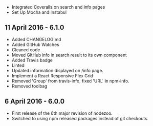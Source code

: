 * Integrated Coveralls on search and info pages
* Set Up Mocha and Instabul

## 11 April 2016 - 6.1.0

* Added CHANGELOG.md
* Added GitHub Watches
* Cleaned code
* Moved GitHub info in search result to its own component
* Added Travis badge
* Linted
* Updated information displayed on /info page.
* Implement a React Responsive Flex Grid
* Removed 'Group' from travis-info, fixed 'URL' in npm-info.
* Removed toolbag

## 6 April 2016 - 6.0.0

* First release of the 6th major revision of nodezoo.
* Switched to using npm released packages instead of git checkouts.

